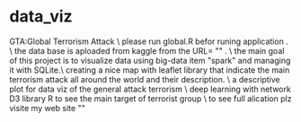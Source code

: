 # data_viz
GTA:Global Terrorism Attack \\
please run global.R befor runing application . \\ 
the data base is aploaded from kaggle from the URL= "" . \\ 
the main goal of this project is to visualize data using big-data item "spark" and managing it with SQLite.\\
creating a nice map with leaflet library that indicate the main terrorism attack all around the world and their description. \\ 
a descriptive plot for data viz of the general attack terrorism \\
deep learning with network D3 library R to see the main target of terrorist group \\ 
to see full alication plz visite my web site ""











